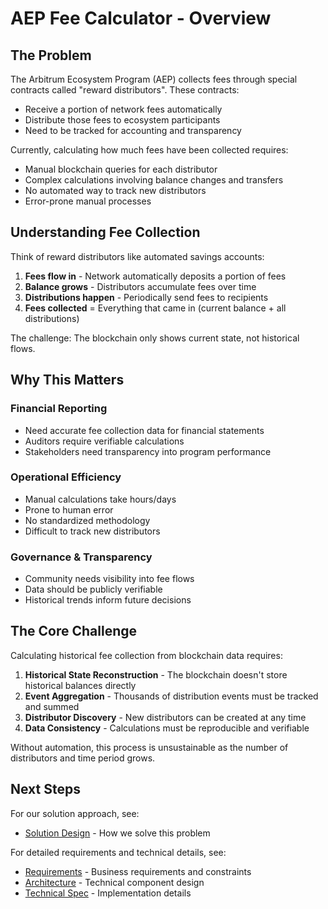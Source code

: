 # AEP Fee Calculator - Overview

## The Problem

The Arbitrum Ecosystem Program (AEP) collects fees through special contracts called "reward distributors". These contracts:

- Receive a portion of network fees automatically
- Distribute those fees to ecosystem participants
- Need to be tracked for accounting and transparency

Currently, calculating how much fees have been collected requires:

- Manual blockchain queries for each distributor
- Complex calculations involving balance changes and transfers
- No automated way to track new distributors
- Error-prone manual processes

## Understanding Fee Collection

Think of reward distributors like automated savings accounts:

1. **Fees flow in** - Network automatically deposits a portion of fees
2. **Balance grows** - Distributors accumulate fees over time
3. **Distributions happen** - Periodically send fees to recipients
4. **Fees collected** = Everything that came in (current balance + all distributions)

The challenge: The blockchain only shows current state, not historical flows.

## Why This Matters

### Financial Reporting

- Need accurate fee collection data for financial statements
- Auditors require verifiable calculations
- Stakeholders need transparency into program performance

### Operational Efficiency

- Manual calculations take hours/days
- Prone to human error
- No standardized methodology
- Difficult to track new distributors

### Governance & Transparency

- Community needs visibility into fee flows
- Data should be publicly verifiable
- Historical trends inform future decisions

## The Core Challenge

Calculating historical fee collection from blockchain data requires:

1. **Historical State Reconstruction** - The blockchain doesn't store historical balances directly
2. **Event Aggregation** - Thousands of distribution events must be tracked and summed
3. **Distributor Discovery** - New distributors can be created at any time
4. **Data Consistency** - Calculations must be reproducible and verifiable

Without automation, this process is unsustainable as the number of distributors and time period grows.

## Next Steps

For our solution approach, see:

- [Solution Design](SOLUTION.md) - How we solve this problem

For detailed requirements and technical details, see:

- [Requirements](REQUIREMENTS.md) - Business requirements and constraints
- [Architecture](ARCHITECTURE.md) - Technical component design
- [Technical Spec](TECHNICAL_SPEC.md) - Implementation details
